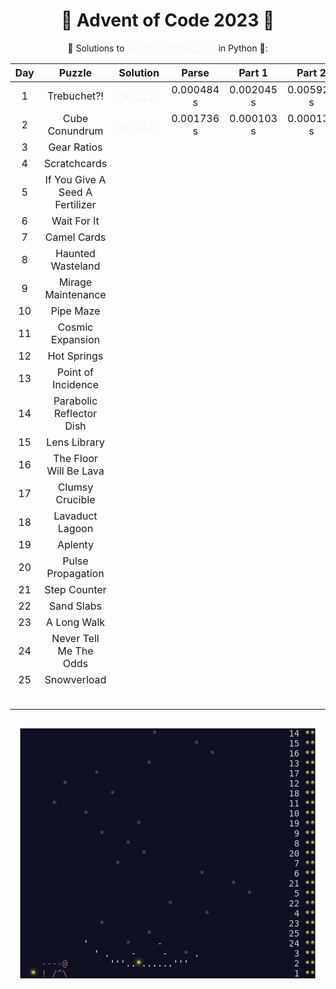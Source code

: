 # 🎄 Advent of Code 2023 🎄

🎅 Solutions to [Advent of Code 2023](https://adventofcode.com/2023/) in Python 🐍:

| Day |             Puzzle              |          Solution          |   Parse    |   Part 1   |   Part 2   | Stars |
|:---:|:-------------------------------:|:--------------------------:|:----------:|:----------:|:----------:|:-----:|
|  1  |           Trebuchet?!           | [day01.py](Day01/day01.py) | 0.000484 s | 0.002045 s | 0.005920 s |  ⭐⭐   |
|  2  |         Cube Conundrum          | [day02.py](Day02/day02.py) | 0.001736 s | 0.000103 s | 0.000131 s |  ⭐⭐   |
|  3  |           Gear Ratios           |                            |            |            |            |       |
|  4  |          Scratchcards           |                            |            |            |            |       |
|  5  | If You Give A Seed A Fertilizer |                            |            |            |            |       |
|  6  |           Wait For It           |                            |            |            |            |       |
|  7  |           Camel Cards           |                            |            |            |            |
|  8  |        Haunted Wasteland        |                            |            |            |            |
|  9  |       Mirage Maintenance        |                            |            |            |            |
| 10  |            Pipe Maze            |                            |            |            |            |
| 11  |        Cosmic Expansion         |                            |            |            |            |
| 12  |           Hot Springs           |                            |            |            |            |
| 13  |       Point of Incidence        |                            |            |            |            |
| 14  |    Parabolic Reflector Dish     |                            |            |            |            |
| 15  |          Lens Library           |                            |            |            |            |
| 16  |     The Floor Will Be Lava      |                            |            |            |            |
| 17  |         Clumsy Crucible         |                            |            |            |            |
| 18  |         Lavaduct Lagoon         |                            |            |            |            |
| 19  |             Aplenty             |                            |            |            |            |
| 20  |        Pulse Propagation        |                            |            |            |            |
| 21  |          Step Counter           |                            |            |            |            |
| 22  |           Sand Slabs            |                            |            |            |            |
| 23  |           A Long Walk           |                            |            |            |            |
| 24  |     Never Tell Me The Odds      |                            |            |            |            |
| 25  |           Snowverload           |                            |            |            |            |
|     |                                 |                            |            |            |            |  4⭐   |


<html>
    <head>
        <style>
            body { 
                display: inline-block;
                text-align: center;
            }
            a { color: #f0f6fc; }
            pre {
                display: inline-block;
                color: #666666;
                background-color: #0f0f23;
            }
            .calendar-day { color: #cccccc; }
            .calendar-mark-complete { color: #ffff66; }
            .calendar-mark-verycomplete { color: #ffff66; }
            .calendar-color-l { color: #ccccff; }
            .calendar-color-n { color: #9b715b; }
            .calendar-color-w { color: #ffffff; }
            .calendar-color-y { 
                color: #ffff66;
                text-shadow: 0 0 5px #ffff66, 0 0 10px #ffff66;
            }
        </style>
    <pre><!--
        --><span>                         *                         <!--
            --><span class="calendar-day">14</span> <!--
            --><span class="calendar-mark-complete">*</span><!--
            --><span class="calendar-mark-verycomplete">*</span><!--
        --></span><br><!--
        --><span>                                 *                 <!--
            --><span class="calendar-day">15</span> <!--
            --><span class="calendar-mark-complete">*</span><!--
            --><span class="calendar-mark-verycomplete">*</span><!--
        --></span><br><!--
        --><span>                                    *              <!--
            --><span class="calendar-day">16</span> <!--
            --><span class="calendar-mark-complete">*</span><!--
            --><span class="calendar-mark-verycomplete">*</span><!--
        --></span><br><!--
        --><span>                        *                          <!--
            --><span class="calendar-day">13</span> <!--
            --><span class="calendar-mark-complete">*</span><!--
            --><span class="calendar-mark-verycomplete">*</span><!--
        --></span><br><!--
        --><span>              *                                    <!--
            --><span class="calendar-day">17</span> <!--
            --><span class="calendar-mark-complete">*</span><!--
            --><span class="calendar-mark-verycomplete">*</span><!--
        --></span><br><!--
        --><span>        *                                          <!--
            --><span class="calendar-day">12</span> <!--
            --><span class="calendar-mark-complete">*</span><!--
            --><span class="calendar-mark-verycomplete">*</span><!--
        --></span><br><!--
        --><span>                 *                                 <!--
            --><span class="calendar-day">18</span> <!--
            --><span class="calendar-mark-complete">*</span><!--
            --><span class="calendar-mark-verycomplete">*</span><!--
        --></span><br><!--
        --><span>      *                                            <!--
            --><span class="calendar-day">11</span> <!--
            --><span class="calendar-mark-complete">*</span><!--
            --><span class="calendar-mark-verycomplete">*</span><!--
        --></span><br><!--
        --><span>            *                                      <!--
            --><span class="calendar-day">10</span> <!--
            --><span class="calendar-mark-complete">*</span><!--
            --><span class="calendar-mark-verycomplete">*</span><!--
        --></span><br><!--
        --><span>                      *                            <!--
            --><span class="calendar-day">19</span> <!--
            --><span class="calendar-mark-complete">*</span><!--
            --><span class="calendar-mark-verycomplete">*</span><!--
        --></span><br><!--
        --><span>               *                                   <!--
            --><span class="calendar-day"> 9</span> <!--
            --><span class="calendar-mark-complete">*</span><!--
            --><span class="calendar-mark-verycomplete">*</span><!--
        --></span><br><!--
        --><span>                    *                              <!--
            --><span class="calendar-day"> 8</span> <!--
            --><span class="calendar-mark-complete">*</span><!--
            --><span class="calendar-mark-verycomplete">*</span><!--
        --></span><br><!--
        --><span>                       *                           <!--
            --><span class="calendar-day">20</span> <!--
            --><span class="calendar-mark-complete">*</span><!--
            --><span class="calendar-mark-verycomplete">*</span><!--
        --></span><br><!--
        --><span>                  *                                <!--
            --><span class="calendar-day"> 7</span> <!--
            --><span class="calendar-mark-complete">*</span><!--
            --><span class="calendar-mark-verycomplete">*</span><!--
        --></span><br><!--
        --><span>                                  *                <!--
            --><span class="calendar-day"> 6</span> <!--
            --><span class="calendar-mark-complete">*</span><!--
            --><span class="calendar-mark-verycomplete">*</span><!--
        --></span><br><!--
        --><span>                                        *          <!--
            --><span class="calendar-day">21</span> <!--
            --><span class="calendar-mark-complete">*</span><!--
            --><span class="calendar-mark-verycomplete">*</span><!--
        --></span><br><!--
        --><span>                                           *       <!--
            --><span class="calendar-day"> 5</span> <!--
            --><span class="calendar-mark-complete">*</span><!--
            --><span class="calendar-mark-verycomplete">*</span><!--
        --></span><br><!--
        --><span>                            *                      <!--
            --><span class="calendar-day">22</span> <!--
            --><span class="calendar-mark-complete">*</span><!--
            --><span class="calendar-mark-verycomplete">*</span><!--
        --></span><br><!--
        --><span>                                   *               <!--
            --><span class="calendar-day"> 4</span> <!--
            --><span class="calendar-mark-complete">*</span><!--
            --><span class="calendar-mark-verycomplete">*</span><!--
        --></span><br><!--
        --><span>               *                                   <!--
            --><span class="calendar-day">23</span> <!--
            --><span class="calendar-mark-complete">*</span><!--
            --><span class="calendar-mark-verycomplete">*</span><!--
        --></span><br><!--
        --><span>                        *                          <!--
            --><span class="calendar-day">25</span> <!--
            --><span class="calendar-mark-complete">*</span><!--
            --><span class="calendar-mark-verycomplete">*</span><!--
        --></span><br><!--
        --><span>            <!--
            --><span class="calendar-color-w">'</span>       *     <!--
            --><span class="calendar-color-l">-</span>                        <!--
            --><span class="calendar-day">24</span> <!--
            --><span class="calendar-mark-complete">*</span><!--
            --><span class="calendar-mark-verycomplete">*</span><!--
        --></span><br><!--
        --><span>              <!--
            --><span class="calendar-color-w">'</span> <!--
            --><span class="calendar-color-w">.</span>    <!--
            --><span class="calendar-color-l">-</span>     <!--
            --><span class="calendar-color-l">-</span>   * <!--
            --><span class="calendar-color-w">.</span>                 <!--
            --><span class="calendar-day"> 3</span> <!--
            --><span class="calendar-mark-complete">*</span><!--
            --><span class="calendar-mark-verycomplete">*</span><!--
        --></span><br><!--
        --><span>    <!--
            --><span class="calendar-color-n">----@</span>        <!--
            --><span class="calendar-color-w">'''..</span><!--
            --><span class="calendar-color-y">*</span><!--
            --><span class="calendar-color-w">......'''</span>                   <!--
            --><span class="calendar-day"> 2</span> <!--
            --><span class="calendar-mark-complete">*</span><!--
            --><span class="calendar-mark-verycomplete">*</span><!--
        --></span><br><!--
        --><span>  <!--
            --><span class="calendar-color-y">*</span> <!--
            --><span class="calendar-color-n">!</span> <!--
            --><span class="calendar-color-n">/^\</span>                                          <!--
            --><span class="calendar-day"> 1</span> <!--
            --><span class="calendar-mark-complete">*</span><!--
            --><span class="calendar-mark-verycomplete">*</span><!--
        --></span><!--
    --></pre>
</html>

